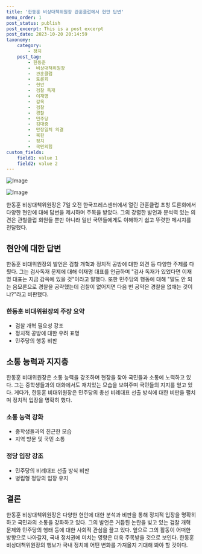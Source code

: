 ```yaml
---
title: '한동훈 비상대책위원장 관훈클럽에서 현안 답변'
menu_order: 1
post_status: publish
post_excerpt: This is a post excerpt
post_date: 2023-10-20 20:14:59
taxonomy:
    category:
        - 정치
    post_tag:
        - 한동훈
        -  비상대책위원장
        -  관훈클럽
        -  토론회
        -  현안
        -  검찰 독재
        -  이재명
        -  감옥
        -  검찰
        -  경찰
        -  민주당
        -  김대중
        -  만장일치 의결
        -  북한
        -  정치
        -  국민의힘
custom_fields:
    field1: value 1
    field2: value 2
---
```


![Image](https://imgnews.pstatic.net/image/654/2024/02/07/0000065423_001_20240207140801673.jpg?type=w647)

![Image](https://imgnews.pstatic.net/image/654/2024/02/07/0000065423_002_20240207140801695.jpg?type=w647)


한동훈 비상대책위원장은 7일 오전 한국프레스센터에서 열린 관훈클럽 초청 토론회에서 다양한 현안에 대해 답변을 제시하며 주목을 받았다. 그의 강렬한 발언과 분석력 있는 의견은 관철클럽 회원들 뿐만 아니라 일반 국민들에게도 이해하기 쉽고 뚜렷한 메시지를 전달했다.

## 현안에 대한 답변

한동훈 비대위원장의 발언은 검찰 개혁과 정치적 공방에 대한 의견 등 다양한 주제를 다뤘다. 그는 검사독재 문제에 대해 이재명 대표를 언급하며 "검사 독재가 있었다면 이재명 대표는 지금 감옥에 있을 것"이라고 말했다. 또한 민주당의 행동에 대해 "말도 안 되는 음모론으로 경찰을 공략했는데 검찰이 없어지면 다음 번 공약은 경찰을 없애는 것이냐?"라고 비판했다. 

### 한동훈 비대위원장의 주장 요약
- 검찰 개혁 필요성 강조
- 정치적 공방에 대한 우려 표명
- 민주당의 행동 비판

## 소통 능력과 지지층

한동훈 비대위원장은 소통 능력을 강조하며 현장을 찾아 국민들과 소통에 노력하고 있다. 그는 중학생들과의 대화에서도 재치있는 모습을 보여주며 국민들의 지지를 얻고 있다. 게다가, 한동훈 비대위원장은 민주당의 총선 비례대표 선출 방식에 대한 비판을 펼치며 정치적 입장을 명확히 했다.

### 소통 능력 강화
- 중학생들과의 친근한 모습
- 지역 방문 및 국민 소통

### 정당 입장 강조
- 민주당의 비례대표 선출 방식 비판
- 병립형 정당의 입장 유지

## 결론

한동훈 비상대책위원장은 다양한 현안에 대한 분석과 비판을 통해 정치적 입장을 명확히 하고 국민과의 소통을 강화하고 있다. 그의 발언은 거듭된 논란을 빚고 있는 검찰 개혁 문제와 민주당의 행태 등에 대한 사회적 관심을 끌고 있다. 앞으로 그의 활동이 어떠한 방향으로 나아갈지, 국내 정치권에 미치는 영향은 더욱 주목받을 것으로 보인다. 한동훈 비상대책위원장의 행보가 국내 정치에 어떤 변화를 가져올지 기대해 봐야 할 것이다.
